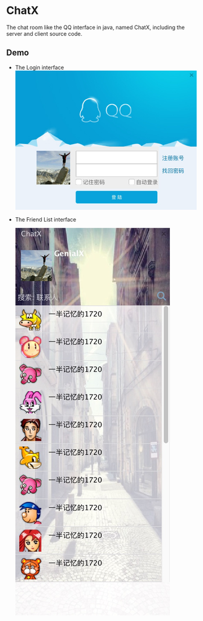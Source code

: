 # ChatX
The chat room like the QQ interface in java, named ChatX, including the server and client source code.


## Demo

- The Login interface
    ![login](https://raw.githubusercontent.com/GenialX/ChatX/master/resource/screen/login.png)
- The Friend List interface
  
  ![friendlist](https://raw.githubusercontent.com/GenialX/ChatX/master/resource/screen/friend_list.jpg)
